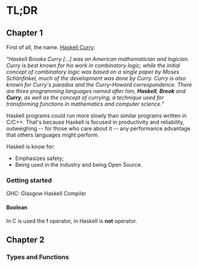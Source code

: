 # TL;DR
## Chapter 1
First of all, the name. [Haskell Curry](https://en.wikipedia.org/wiki/Haskell_Curry):

_"Haskell Brooks Curry [...] was an American mathematician and logician. Curry is best known for his work in combinatory logic; while the initial concept of combinatory logic was based on a single paper by Moses Schönfinkel, much of the development was done by Curry. Curry is also known for Curry's paradox and the Curry–Howard correspondence. There are three programming languages named after him, __Haskell__, __Brook__ and __Curry__, as well as the concept of currying, a technique used for transforming functions in mathematics and computer science."_

Haskell programs could run more slowly than similar programs written in C/C++. That's because Haskell is focused in productivity and reliability, outweighing -- for those who care about it -- any performance advantage that others languages might perform.

Haskell is know for:
* Emphasizes safety;
* Being used in the industry and being Open Source.

### Getting started
GHC: Glasgow Haskell Compiler

#### Boolean
In C is used the __!__ operator, in Haskell is __not__ operator.

## Chapter 2
### Types and Functions
